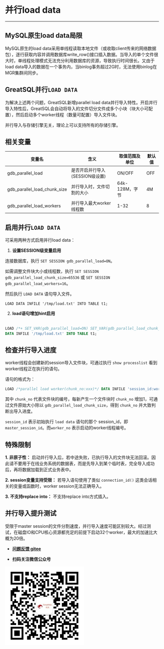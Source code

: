 # 并行load data
---

## MySQL原生load data局限

MySQL原生的load data采用单线程读取本地文件（或收取client传来的网络数据包），逐行获取内容并调用数据库write_row()接口插入数据。当导入的单个文件很大时，单线程处理模式无法充分利用数据库的资源，导致执行时间很长。又由于load data导入的数据在一个事务内，当binlog事务超过2G时，无法使用binlog在MGR集群间同步。

## GreatSQL并行`LOAD DATA`

为解决上述两个问题，GreatSQL新增parallel load data并行导入特性。开启并行导入特性后，GreatSQL会自动将导入的文件切分文件成多个小块（块大小可配置），然后启动多个worker线程（数量可配置）导入文件块。

并行导入与存储引擎无关，理论上可以支持所有的存储引擎。

## 相关变量

| 变量名| 含义| 取值范围及单位 | 默认值 |
| --- | --- | ---- | --- |
| gdb_parallel_load| 是否开启并行导入(SESSION级设置) |ON/OFF|OFF|
| gdb_parallel_load_chunk_size | 并行导入时，文件切割的大小|64k-128M，字节|4M|
| gdb_parallel_load_workers| 并行导入最大worker线程数       | 1-32| 8|

## 启用并行`LOAD DATA`

可采用两种方式启用并行load data：

1. **设置SESSION级变量启用**

连接数据库，执行 `SET SESSION gdb_parallel_load=ON`。

如需调整文件块大小或线程数，执行 `SET SESSION gdb_parallel_load_chunk_size=65536` 或 `SET SESSION gdb_parallel_load_workers=16`。

然后执行 `LOAD DATA` 语句导入文件。
```
LOAD DATA INFILE '/tmp/load.txt' INTO TABLE t1;
```

2. **load语句增加hint启用**

```sql

LOAD /*+ SET_VAR(gdb_parallel_load=ON) SET_VAR(gdb_parallel_load_chunk_size=65536) SET_VAR(gdb_parallel_load_workers=16) */
DATA INFILE '/tmp/load.txt' INTO TABLE t1;
```

## 检查并行导入进度

worker线程会创建新的session导入文件块，可通过执行 `show processlist` 看到worker线程正在执行的语句。

语句的格式为：
```sql
LOAD /*parallel load worker(chunk_no:xxx)*/ DATA INFILE 'session_id:worker_no' INTO ...
```

其中 `chunk_no` 代表文件块的编号，每新产生一个文件块时 `chunk_no` 增加1，可通过文件原始大小除以 `gdb_parallel_load_chunk_size`，得到 `chunk_no` 并大致判断出导入进度。

`session_id` 表示初始执行 `load data` 语句的那个 session_id，即 `master_session_id`。而`worker_no` 表示启动的worker线程编号。

## 特殊限制

**1. 非原子性：**  启动并行导入后，若中途失败，已执行导入的文件块无法回滚。因此请不要用于在线业务系统的数据表，而是先导入到某个临时表，完全导入成功后，再将数据加载到正式业务表中。

**2. session变量支持受限：** 若导入语句使用了类似 `connection_id()` 这类会话相关的变量或函数时，worker session无法正确导入。

**3. 不支持replace into：** 不支持replace into方式插入。

## 并行导入提升测试

受限于master session的文件分割速度，并行导入速度可能区别较大。经过测试，在磁盘IO和CPU核心资源都充足的前提下启动32个worker，最大的加速比大概为20倍。


- **[问题反馈 gitee](https://gitee.com/GreatSQL/GreatSQL-Manual/issues)**

- **扫码关注微信公众号**

![greatsql-wx](../greatsql-wx.jpg)
